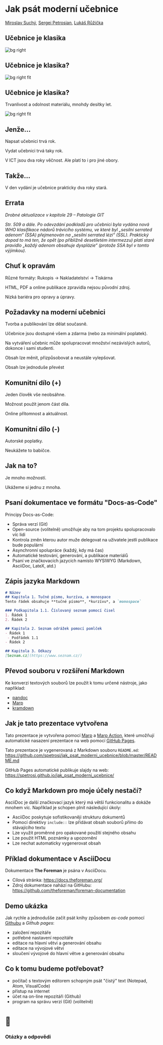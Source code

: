 <!--
title: Jak psát moderní učebnice
theme: gaia
class:
 - invert
headingDivider: 2 
paginate: true
-->

<!--
_class:
 - lead
 - invert
-->

# Jak psát moderní učebnice

[Miroslav Suchý](mailto:msuchy@redhat.com), [Sergei Petrosian](mailto:spetrosi@redhat.com), [Lukáš Růžička](mailto:lruzicka@redhat.com)

## Učebnice je klasika

![bg right](img/slabikar.jpg)

## Učebnice je klasika?

![bg right fit](img/baltik.jpg)

## Učebnice je klasika?

Trvanlivost a odolnost materiálu, mnohdy desítky let.

![bg right fit](img/not-found.png)

## Jenže...

Napsat učebnici trvá rok.

Vydat učebnici trvá taky rok.

V ICT jsou dva roky věčnost. Ale platí to i pro jiné obory.


## Takže...

V den vydání je učebnice prakticky dva roky stará.

## Errata

*Drobné aktualizace v kapitole 29 – Patologie GIT*

*Str. 509 a dále. Po odevzdání podkladů pro učebnici byla vydána nová WHO klasifikace nádorů trávicího systému, ve které byl „sesilní serrated adenom“ (SSA) přejmenován na „sesilní serrated lézi“ (SSL). Praktický dopad to má ten, že opět (po přibližně desetiletém intermezzu) platí staré pravidlo „každý adenom obsahuje dysplázie“ (protože SSA byl v tomto výjimkou).*

## Chuť k opravám

Různé formáty: Rukopis -> Nakladatelství -> Tiskárna

HTML, PDF a online publikace zpravidla nejsou původní zdroj.

Nízká bariéra pro opravy a úpravy.

## Požadavky na moderní učebnici

Tvorba a publikování lze dělat současně.

Učebnice jsou dostupné všem a zdarma (nebo za minimální poplatek).

Na vytváření učebnic může spolupracovat množství nezávislých autorů, dokonce i sami studenti.

Obsah lze měnit, přizpůsobovat a neustále vylepšovat.

Obsah lze jednoduše převést

## Komunitní dílo (+)

Jeden člověk vše neobsáhne.

Možnost použít jenom část díla.

Online přítomnost a aktuálnost.

## Komunitní dílo (-)

Autorské poplatky.

Neukážete to babičce.

## <!--fit--> Jak na to?

<!--
Tady si předáme slovo
-->

Je mnoho možností.

Ukážeme si jednu z mnoha.

## <!--fit--> Psaní dokumentace ve formátu "Docs-as-Code"

Principy Docs-as-Code:

- Správa verzí (Git)
- Open-source (volitelně) umožňuje aby na tom projektu spolupracovalo víc lidi
- Kontrola změn kterou autor muže delegovat na uživatele jestli publikace bude populární
- Asynchronní spolupráce (každý, kdy má čas)
- Automatické testování, generování, a publikace materiálů
- Psaní ve značkovacích jazycích namísto WYSIWYG (Markdown, AsciiDoc, LateX, atd.)

## Zápis jazyka Markdown

```md
# Název
## Kapitola 1. Tučné písmo, kurzíva, a monospace
Tento řádek obsahuje **tučné písmo**, *kurzívu*, a `monospace`

### Podkapitola 1.1. Číslovaný seznam pomocí čisel
1. Řádek 1
2. Řádek 2

## Kapitola 2. Seznam odrážek pomocí pomlček
- Řádek 1
 - Podřádek 1.1
- Řádek 2

## Kapitola 3. Odkazy
[Seznam.cz](https://www.seznam.cz/)
```

## Převod souboru v rozšíření Markdown

Ke konverzi textových souborů lze použít k tomu určené nástroje, jako například:
- [pandoc](https://pandoc.org/)
- [Marp](https://marp.app/)
- [kramdown](https://kramdown.gettalong.org/)

<!--
Tady bude ukázka převod příkladu do HTML pomocí pandoc
-->

## Jak je tato prezentace vytvořena

Tato prezentace je vytvořena pomocí [Marp](https://marp.app/) a [Marp Action](https://github.com/ralexander-phi/marp-action), které umožňují automatické nasazení prezentace na web pomocí [GitHub Pages](https://pages.github.com/).

Tato prezentace je vygenerovaná z Markdown souboru `README.md`:
https://github.com/spetrosi/jak_psat_moderni_ucebnice/blob/master/README.md

GitHub Pages automatické publikuje slajdy na web:
https://spetrosi.github.io/jak_psat_moderni_ucebnice/

<!--
Tady bude ukázka převod slajdů z README.md do HTML a PDF pomocí marp
-->

## Co když Markdown pro moje účely nestačí?

AsciiDoc je další značkovací jazyk který má větší funkcionalitu a dokáže mnohem víc. Například je schopen plnit následující úkoly:
- AsciiDoc poskytuje sofistikovaněji strukturu dokumentů
- Pomocí direktivy `include::` lze přidávat obsah souborů přímo do stávajícího textu
- Lze využit proměnné pro opakované použití stejného obsahu
- Lze použit HTML poznámky a upozornění
- Lze nechat automaticky vygenerovat obsah

## Příklad dokumentace v AsciiDocu

Dokumentace __The Foreman__ je psána v AsciiDocu.

- Cílová stránka: https://docs.theforeman.org/
- Zdroj dokumentace nahází na GitHubu: https://github.com/theforeman/foreman-documentation

<!--
Tady bude ukázka jak Foreman docs používají AsciiDoc pro generace své dokumentace
-->

<!--
Tady si předáme slovo
-->

## Demo ukázka

Jak rychle a jednodušše začít psát knihy způsobem *as-code* pomocí [Githubu](github.com) a *Github pages*:

* založení repozitáře
* potřebné nastavení repozitáře
* editace na hlavní větvi a generování obsahu
* editace na vývojové větvi
* sloučení vývojové do hlavní větve a generování obsahu

##  Co k tomu budeme potřebovat?

* počítač s textovým editorem schopným psát "čistý" text (Notepad, Atom, VisualCode)
* přístup na internet
* účet na on-line repozitáři (Github)
* program na správu verzí (Git) (volitelně)

# 🎉
<!--
_class:
 - lead
 - invert
-->
### Otázky a odpovědi
